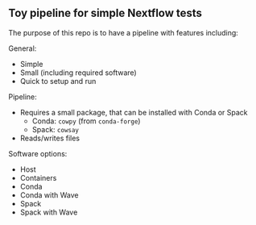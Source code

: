 ## Toy pipeline for simple Nextflow tests

The purpose of this repo is to have a pipeline with features including:

General:
* Simple
* Small (including required software)
* Quick to setup and run

Pipeline:
* Requires a small package, that can be installed with Conda or Spack
  * Conda: `cowpy` (from `conda-forge`)
  * Spack: `cowsay`
* Reads/writes files

Software options:
* Host
* Containers
* Conda
* Conda with Wave
* Spack
* Spack with Wave

